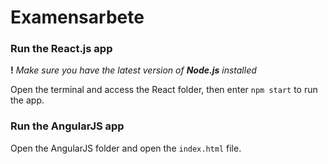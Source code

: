 # Examensarbete

### Run the React.js app
__!__ *Make sure you have the latest version of __Node.js__ installed*

Open the terminal and access the React folder, then enter `npm start` to run the app.

### Run the AngularJS app
Open the AngularJS folder and open the `index.html` file.
